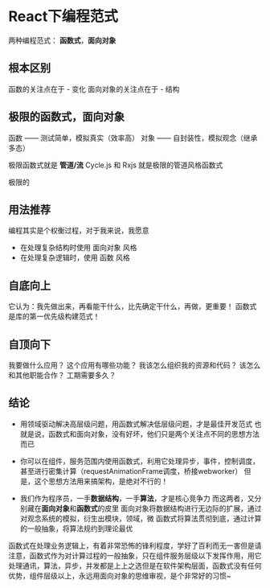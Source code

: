 # React下编程范式
两种编程范式： **函数式**，**面向对象**
## 根本区别
函数的关注点在于 - 变化
面向对象的关注点在于 - 结构

## 极限的函数式，面向对象
函数 —— 测试简单，模拟真实（效率高）
对象 —— 自封装性，模拟观念（继承多态）

极限函数式就是 **管道/流**
Cycle.js 和 Rxjs 就是极限的管道风格函数式

极限的



## 用法推荐
编程其实是个权衡过程，对于我来说，我愿意
* 在处理复杂结构时使用 面向对象 风格
* 在处理复杂逻辑时，使用 函数 风格






## 自底向上
它认为：我先做出来，再看能干什么，比先确定干什么，再做，更重要！
函数式是库的第一优先级构建范式！




## 自顶向下
我要做什么应用？
这个应用有哪些功能？
我该怎么组织我的资源和代码？
该怎么和其他职能合作？
工期需要多久？



## 结论
* 用领域驱动解决高层级问题，用函数式解决低层级问题，才是最佳开发范式
也就是说，函数式和面向对象，没有好坏，他们只是两个关注点不同的思想方法而已

* 你可以在组件，服务范围内使用函数式，利用它处理异步，事件，控制调度，甚至进行密集计算（requestAnimationFrame调度，桥接webworker）
但是，这个思想方法用来搞架构，是绝对不行的！


* 我们作为程序员，一手**数据结构**，一手**算法**，才是核心竞争力
而这两者，又分别藏在**面向对象**和**函数式**的皮里
面向对象将数据结构进行无边际的扩展，通过对观念系统的模拟，衍生出模块，领域，微
函数式将算法贯彻到底，通过计算的一般抽象，将算法规约到理论最优

函数式在处理业务逻辑上，有着非常恐怖的锋利程度，学好了百利而无一害但是请注意，函数式作为对计算过程的一般抽象，只在组件服务层级以下发挥作用，用它处理通讯，算法，异步，并发都是上上之选但是在软件架构层面，函数式没有任何优势，组件层级以上，永远用面向对象的思维审视，是个非常好的习惯~



